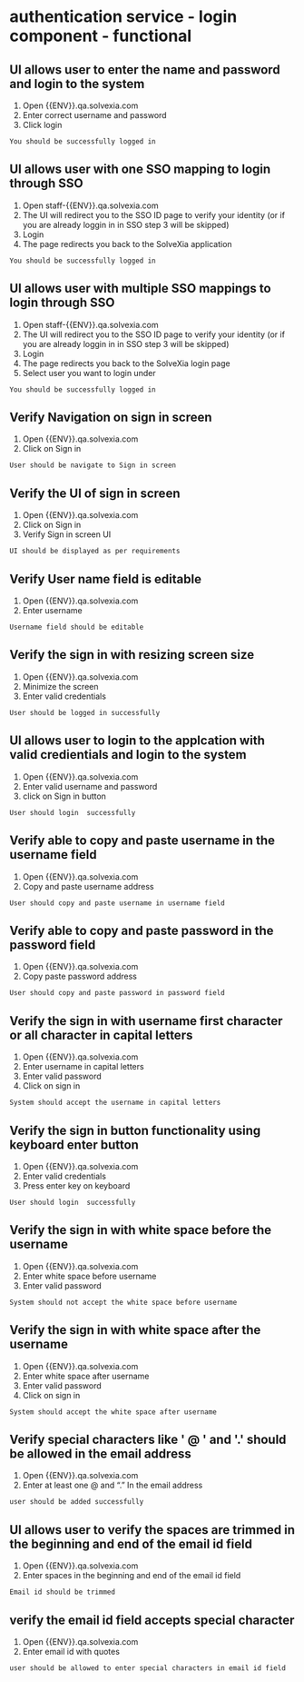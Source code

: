# authentication service - login component - functional

## UI allows user to enter the name and password and login to the system

1. Open {{ENV}}.qa.solvexia.com
2. Enter correct username and password
3. Click login

`You should be successfully logged in`

## UI allows user with one SSO mapping to login through SSO

1. Open staff-{{ENV}}.qa.solvexia.com
2. The UI will redirect you to the SSO ID page to verify your identity (or if you are already loggin in in SSO step 3 will be skipped)
3. Login
4. The page redirects you back to the SolveXia application

`You should be successfully logged in`

## UI allows user with multiple SSO mappings to login through SSO

1. Open staff-{{ENV}}.qa.solvexia.com
2. The UI will redirect you to the SSO ID page to verify your identity (or if you are already loggin in in SSO step 3 will be skipped)
3. Login
4. The page redirects you back to the SolveXia login page
5. Select user you want to login under

`You should be successfully logged in`



## Verify Navigation on sign in screen 

1. Open {{ENV}}.qa.solvexia.com 
2. Click on Sign in

`User should be navigate to Sign in screen`

## Verify the UI of sign in screen
 
1. Open {{ENV}}.qa.solvexia.com 
2. Click on Sign in
3. Verify Sign in screen UI

`UI should be displayed as per requirements`


## Verify User name field is editable
 
1. Open {{ENV}}.qa.solvexia.com
2. Enter username

`Username field should be editable`


## Verify the sign in with resizing screen size

1. Open {{ENV}}.qa.solvexia.com 
2. Minimize the screen 
3. Enter valid credentials

`User should be logged in successfully`


## Ul allows user to login to the applcation with valid credientials and login to the system

1. Open {{ENV}}.qa.solvexia.com 								
2. Enter valid username and password 
3. click on Sign in button

 `User should login  successfully `

## Verify able to copy and paste username in the username field

1. Open {{ENV}}.qa.solvexia.com
2. Copy and  paste username address

 `User should copy and paste username in username field`

## Verify able to copy and paste password in the password field

1. Open {{ENV}}.qa.solvexia.com
2. Copy paste password address

 `User should copy and paste password in password field`

## Verify the sign in with username first character or all character in capital letters

1. Open {{ENV}}.qa.solvexia.com 
2. Enter username in capital letters 
3. Enter valid password
4. Click on sign in

`System should accept the username in capital letters`

## Verify the sign in button functionality using keyboard enter button

1. Open {{ENV}}.qa.solvexia.com 
2. Enter valid credentials
3. Press enter key on keyboard

`User should login  successfully `

## Verify the sign in with white space before the username

1. Open {{ENV}}.qa.solvexia.com 
2. Enter white space before username
3. Enter valid password
	
`System should not accept the white space before username`

## Verify the sign in with white space after the username 

1. Open {{ENV}}.qa.solvexia.com
2. Enter white space after username
3. Enter valid password 
4. Click on sign in

`System should accept the white space after username`

##  Verify special characters like ' @ ' and '.' should be allowed in the email address

1. Open {{ENV}}.qa.solvexia.com 								
2. Enter at least one @ and “.” In the email address

` user should be added successfully `

## UI allows user to verify the spaces are trimmed in the beginning and end of the email id field

1. Open {{ENV}}.qa.solvexia.com 								
2. Enter spaces in the beginning and end of the email id field

  `Email id should be trimmed`

## verify the email id field accepts special character

1. Open {{ENV}}.qa.solvexia.com 								
2. Enter email id with quotes

 `user should be allowed to enter special characters in email id field`





